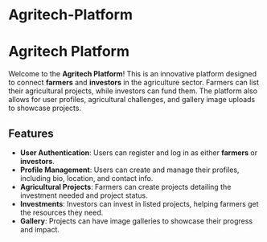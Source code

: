 # Agritech-Platform
# Agritech Platform

Welcome to the **Agritech Platform**! This is an innovative platform designed to connect **farmers** and **investors** in the agriculture sector. Farmers can list their agricultural projects, while investors can fund them. The platform also allows for user profiles, agricultural challenges, and gallery image uploads to showcase projects.

## Features

- **User Authentication**: Users can register and log in as either **farmers** or **investors**.
- **Profile Management**: Users can create and manage their profiles, including bio, location, and contact info.
- **Agricultural Projects**: Farmers can create projects detailing the investment needed and project status.
- **Investments**: Investors can invest in listed projects, helping farmers get the resources they need.
- **Gallery**: Projects can have image galleries to showcase their progress and impact.

